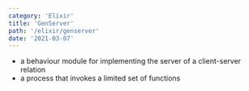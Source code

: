 ```yaml
---
category: 'Elixir'
title: 'GenServer'
path: '/elixir/genserver'
date: '2021-03-07'
---
```


- a behaviour module for implementing the server of a client-server relation
- a process that invokes a limited set of functions

